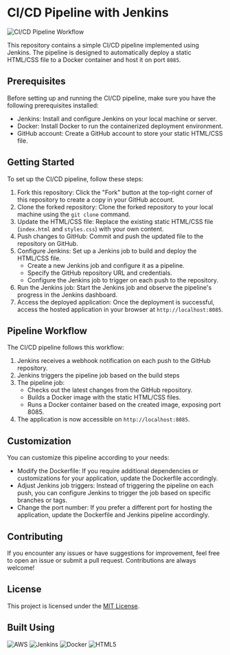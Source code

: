 # CI/CD Pipeline with Jenkins
![CI/CD Pipeline Workflow](https://ibb.co/0QY6wKN)

This repository contains a simple CI/CD pipeline implemented using Jenkins. The pipeline is designed to automatically deploy a static HTML/CSS file to a Docker container and host it on port `8085`.

## Prerequisites

Before setting up and running the CI/CD pipeline, make sure you have the following prerequisites installed:

- Jenkins: Install and configure Jenkins on your local machine or server.
- Docker: Install Docker to run the containerized deployment environment.
- GitHub account: Create a GitHub account to store your static HTML/CSS file.

## Getting Started

To set up the CI/CD pipeline, follow these steps:

1. Fork this repository: Click the "Fork" button at the top-right corner of this repository to create a copy in your GitHub account.
2. Clone the forked repository: Clone the forked repository to your local machine using the `git clone` command.
3. Update the HTML/CSS file: Replace the existing static HTML/CSS file (`index.html` and `styles.css`) with your own content.
4. Push changes to GitHub: Commit and push the updated file to the repository on GitHub.
5. Configure Jenkins: Set up a Jenkins job to build and deploy the HTML/CSS file.
   - Create a new Jenkins job and configure it as a pipeline.
   - Specify the GitHub repository URL and credentials.
   - Configure the Jenkins job to trigger on each push to the repository.
6. Run the Jenkins job: Start the Jenkins job and observe the pipeline's progress in the Jenkins dashboard.
7. Access the deployed application: Once the deployment is successful, access the hosted application in your browser at `http://localhost:8085`.

## Pipeline Workflow

The CI/CD pipeline follows this workflow:

1. Jenkins receives a webhook notification on each push to the GitHub repository.
2. Jenkins triggers the pipeline job based on the build steps
3. The pipeline job:
   - Checks out the latest changes from the GitHub repository.
   - Builds a Docker image with the static HTML/CSS files.
   - Runs a Docker container based on the created image, exposing port 8085.
4. The application is now accessible on `http://localhost:8085`.

## Customization

You can customize this pipeline according to your needs:

- Modify the Dockerfile: If you require additional dependencies or customizations for your application, update the Dockerfile accordingly.
- Adjust Jenkins job triggers: Instead of triggering the pipeline on each push, you can configure Jenkins to trigger the job based on specific branches or tags.
- Change the port number: If you prefer a different port for hosting the application, update the Dockerfile and Jenkins pipeline accordingly.

## Contributing

If you encounter any issues or have suggestions for improvement, feel free to open an issue or submit a pull request. Contributions are always welcome!

## License

This project is licensed under the [MIT License](LICENSE).

## Built Using

![AWS](https://img.shields.io/badge/AWS-%23FF9900.svg?style=for-the-badge&logo=amazon-aws&logoColor=white)
![Jenkins](https://img.shields.io/badge/jenkins-%232C5263.svg?style=for-the-badge&logo=jenkins&logoColor=white)
![Docker](https://img.shields.io/badge/docker-%230db7ed.svg?style=for-the-badge&logo=docker&logoColor=white)
![HTML5](https://img.shields.io/badge/html5-%23E34F26.svg?style=for-the-badge&logo=html5&logoColor=white)
